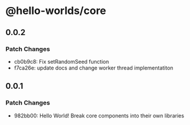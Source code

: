# @hello-worlds/core

## 0.0.2

### Patch Changes

- cb0b9c8: Fix setRandomSeed function
- f7ca26e: update docs and change worker thread implementatiton

## 0.0.1

### Patch Changes

- 982bb00: Hello World! Break core components into their own libraries
